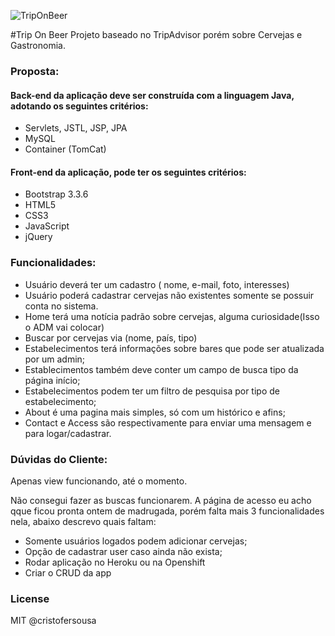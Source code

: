![TripOnBeer](https://github.com/cristofersousa/TripOnBeer/blob/master/beerontrip1.png)

#Trip On Beer
Projeto baseado no TripAdvisor porém sobre Cervejas e Gastronomia.

### Proposta:

#### Back-end da aplicação deve ser construída com a linguagem Java, adotando os seguintes critérios:

* Servlets, JSTL, JSP, JPA
* MySQL
* Container (TomCat)

#### Front-end da aplicação, pode ter os seguintes critérios:

* Bootstrap 3.3.6
* HTML5
* CSS3
* JavaScript
* jQuery

### Funcionalidades:

* Usuário deverá ter um cadastro ( nome, e-mail, foto, interesses)
* Usuário poderá cadastrar cervejas não existentes somente se possuir conta no sistema.
* Home terá uma notícia padrão sobre cervejas, alguma curiosidade(Isso o ADM vai colocar)
* Buscar por cervejas via (nome, país, tipo)
* Estabelecimentos terá informações sobre bares que pode ser atualizada por um admin;
* Establecimentos também deve conter um campo de busca tipo da página início;
* Estabelecimentos podem ter um filtro de pesquisa por tipo de estabelecimento;
* About é uma pagina mais simples, só com um histórico e afins;
* Contact e Access são respectivamente para enviar uma mensagem e para logar/cadastrar.


### Dúvidas do Cliente:

Apenas view funcionando, até o momento.

Não consegui fazer as buscas funcionarem.
A página de acesso eu acho qque ficou pronta ontem de madrugada, porém falta mais 3 funcionalidades nela, abaixo descrevo quais faltam:

- Somente usuários logados podem adicionar cervejas;
- Opção de cadastrar user caso ainda não exista;
- Rodar aplicação no Heroku ou na Openshift
- Criar o CRUD da app


### License

MIT @cristofersousa
